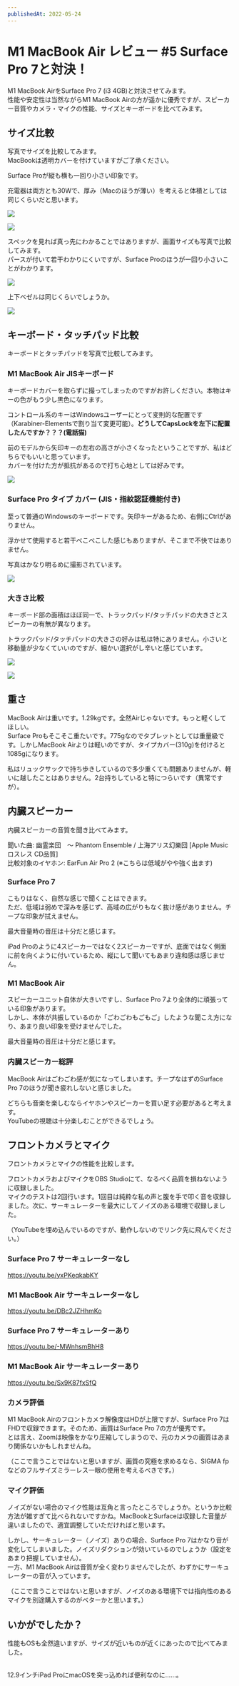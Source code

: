 ```yaml
---
publishedAt: 2022-05-24
---
```


# M1 MacBook Air レビュー #5 Surface Pro 7と対決！

M1 MacBook AirをSurface Pro 7 (i3 4GB)と対決させてみます。\
性能や安定性は当然ながらM1 MacBook Airの方が遥かに優秀ですが、スピーカー音質やカメラ・マイクの性能、サイズとキーボードを比べてみます。

## サイズ比較

写真でサイズを比較してみます。\
MacBookは透明カバーを付けていますがご了承ください。

Surface Proが縦も横も一回り小さい印象です。

充電器は両方とも30Wで、厚み（Macのほうが薄い）を考えると体積としては同じくらいだと思います。

![](0.png)

![](1.png)

スペックを見れば真っ先にわかることではありますが、画面サイズも写真で比較してみます。\
パースが付いて若干わかりにくいですが、Surface Proのほうが一回り小さいことがわかります。

![](2.png)

上下ベゼルは同じくらいでしょうか。

![](3.png)

## キーボード・タッチパッド比較

キーボードとタッチパッドを写真で比較してみます。

### M1 MacBook Air JISキーボード

キーボードカバーを取らずに撮ってしまったのですがお許しください。本物はキーの色がもう少し黒色になります。

コントロール系のキーはWindowsユーザーにとって変則的な配置です（Karabiner-Elementsで割り当て変更可能）。**どうしてCapsLockを左下に配置したんですか？？？(電話猫)**

前のモデルから矢印キーの左右の高さが小さくなったということですが、私はどちらでもいいと思っています。\
カバーを付けた方が抵抗があるので打ち心地としては好みです。

![](4.png)

### Surface Pro タイプ カバー (JIS・指紋認証機能付き)

至って普通のWindowsのキーボードです。矢印キーがあるため、右側にCtrlがありません。

浮かせて使用すると若干べこべこした感じもありますが、そこまで不快ではありません。

写真はかなり明るめに撮影されています。

![](5.png)

### 大きさ比較

キーボード部の面積はほぼ同一で、トラックパッド/タッチパッドの大きさとスピーカーの有無が異なります。

トラックパッド/タッチパッドの大きさの好みは私は特にありません。小さいと移動量が少なくていいのですが、細かい選択がし辛いと感じています。

![](6.png)

![](7.png)

## 重さ

MacBook Airは重いです。1.29kgです。全然Airじゃないです。もっと軽くしてほしい。\
Surface Proもそこそこ重たいです。775gなのでタブレットとしては重量級です。しかしMacBook Airよりは軽いのですが、タイプカバー(310g)を付けると1085gになります。

私はリュックサックで持ち歩きしているので多少重くても問題ありませんが、軽いに越したことはありません。2台持ちしていると特につらいです（異常ですが）。

## 内臓スピーカー

内臓スピーカーの音質を聞き比べてみます。

聞いた曲: 幽霊楽団　～ Phantom Ensemble / 上海アリス幻樂団 \[Apple Music ロスレス CD品質]\
比較対象のイヤホン: EarFun Air Pro 2 (※こちらは低域がやや強く出ます)

### Surface Pro 7

こもりはなく、自然な感じで聞くことはできます。\
ただ、低域は弱めで深みを感じず、高域の広がりもなく抜け感がありません。チープな印象が拭えません。

最大音量時の音圧は十分だと感じます。

iPad Proのように4スピーカーではなく2スピーカーですが、底面ではなく側面に前を向くように付いているため、縦にして聞いてもあまり違和感は感じません。

### M1 MacBook Air

スピーカーユニット自体が大きいですし、Surface Pro 7より全体的に頑張っている印象があります。\
しかし、本体が共振しているのか「ごわごわもごもご」したような聞こえ方になり、あまり良い印象を受けませんでした。

最大音量時の音圧は十分だと感じます。

### 内臓スピーカー総評

MacBook Airはごわごわ感が気になってしまいます。チープなはずのSurface Pro 7のほうが聞き疲れしないと感じました。

どちらも音楽を楽しむならイヤホンやスピーカーを買い足す必要があると考えます。\
YouTubeの視聴は十分楽しむことができるでしょう。

## フロントカメラとマイク

フロントカメラとマイクの性能を比較します。

フロントカメラおよびマイクをOBS Studioにて、なるべく品質を損ねないように収録しました。\
マイクのテストは2回行います。1回目は純粋な私の声と腹を手で叩く音を収録しました。次に、サーキュレーターを最大にしてノイズのある環境で収録しました。

（YouTubeを埋め込んでいるのですが、動作しないのでリンク先に飛んでください。）

### Surface Pro 7 サーキュレーターなし

<https://youtu.be/yxPKeqkabKY>

### M1 MacBook Air サーキュレーターなし

<https://youtu.be/DBc2JZHhmKo>

### Surface Pro 7 サーキュレーターあり

<https://youtu.be/-MWnhsmBhH8>

### M1 MacBook Air サーキュレーターあり

<https://youtu.be/Sx9K87fxSfQ>

### カメラ評価

M1 MacBook Airのフロントカメラ解像度はHDが上限ですが、Surface Pro 7はFHDで収録できます。そのため、画質はSurface Pro 7の方が優秀です。\
とは言え、Zoomは映像をかなり圧縮してしまうので、元のカメラの画質はあまり関係ないかもしれませんね。

（ここで言うことではないと思いますが、画質の究極を求めるなら、SIGMA fpなどのフルサイズミラーレス一眼の使用を考えるべきです。）

### マイク評価

ノイズがない場合のマイク性能は互角と言ったところでしょうか。というか比較方法が雑すぎて比べられないですかね。MacBookとSurfaceは収録した音量が違いましたので、適宜調整していただければと思います。

しかし、サーキュレーター（ノイズ）ありの場合、Surface Pro 7はかなり音が変化してしまいました。ノイズリダクションが効いているのでしょうか（設定をあまり把握していません）。\
一方、M1 MacBook Airは音質が全く変わりませんでしたが、わずかにサーキュレーターの音が入っています。

（ここで言うことではないと思いますが、ノイズのある環境下では指向性のあるマイクを別途購入するのがベターかと思います。）

## いかがでしたか？

性能もOSも全然違いますが、サイズが近いものが近くにあったので比べてみました。\
 

12.9インチiPad ProにmacOSを突っ込めれば便利なのに……。
